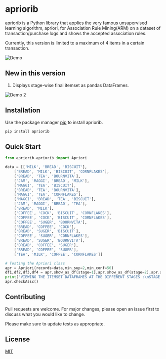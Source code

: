 # apriorib

apriorib is a Python library that applies the very famous unsupervised learning algorithm, apriori, for Association Rule Mining(ARM) on a dataset of transaction/purchase logs and shows the accepted association rules. 

Currently, this version is limited to a maximum of 4 items in a certain transaction.

![Demo](https://user-images.githubusercontent.com/49288068/90564473-10814100-e1c3-11ea-81c4-4a5a37abff75.png)

## New in this version

1. Displays stage-wise final itemset as pandas DataFrames.

![Demo 2](https://user-images.githubusercontent.com/49288068/90564809-8d141f80-e1c3-11ea-8e2c-d81c08567643.png)

## Installation

Use the package manager [pip](https://pip.pypa.io/en/stable/) to install apriorib.

```bash
pip install apriorib
```

## Quick Start

```python
from apriorib.apriorib import Apriori

data = [['MILK', 'BREAD', 'BISCUIT'],
    ['BREAD', 'MILK', 'BISCUIT', 'CORNFLAKES'],
    ['BREAD', 'TEA', 'BOURNVITA'],
    ['JAM', 'MAGGI', 'BREAD', 'MILK'],
    ['MAGGI', 'TEA', 'BISCUIT'],
    ['BREAD', 'TEA', 'BOURNVITA'],
    ['MAGGI', 'TEA', 'CORNFLAKES'],
    ['MAGGI', 'BREAD', 'TEA', 'BISCUIT'],
    ['JAM', 'MAGGI', 'BREAD', 'TEA'],
    ['BREAD', 'MILK'],
    ['COFFEE', 'COCK', 'BISCUIT', 'CORNFLAKES'],
    ['COFFEE', 'COCK', 'BISCUIT', 'CORNFLAKES'],
    ['COFFEE', 'SUGER', 'BOURNVITA'],
    ['BREAD', 'COFFEE', 'COCK'],
    ['BREAD', 'SUGER', 'BISCUIT'],
    ['COFFEE', 'SUGER', 'CORNFLAKES'],
    ['BREAD', 'SUGER', 'BOURNVITA'],
    ['BREAD', 'COFFEE', 'SUGER'],
    ['BREAD', 'COFFEE', 'SUGER'],
    ['TEA', 'MILK', 'COFFEE', 'CORNFLAKES']]

# Testing the Apriori class
apr = Apriori(records=data,min_sup=2,min_conf=50)
df1,df2,df3,df4 = apr.show_as_df(stage=1),apr.show_as_df(stage=2),apr.show_as_df(stage=3),apr.show_as_df(stage=4)
print("VIEWING THE ITEMSET DATAFRAMES AT THE DIFFERENT STAGES :\nSTAGE 1\n{}\nSTAGE 2\n{}\nSTAGE 3\n{}\nSTAGE 4\n{}".format(df1,df2,df3,df4))
apr.checkAssc()
```

## Contributing
Pull requests are welcome. For major changes, please open an issue first to discuss what you would like to change.

Please make sure to update tests as appropriate.

## License
[MIT](https://choosealicense.com/licenses/mit/)